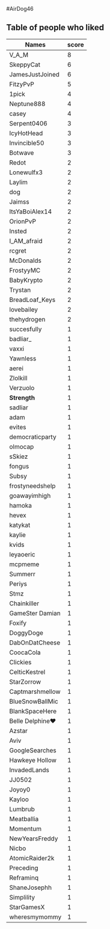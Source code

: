 #AirDog46
## Table of people who liked
Names | score
--- | ---
V_A_M | 8
SkeppyCat | 6
JamesJustJoined | 6
FitzyPvP | 5
1pick | 4
Neptune888 | 4
casey | 4
Serpent0406 | 3
IcyHotHead | 3
Invincible50 | 3
Botwave | 3
Redot | 2
Lonewulfx3 | 2
Laylim | 2
dog | 2
Jaimss | 2
ItsYaBoiAlex14 | 2
OrionPvP | 2
Insted | 2
I_AM_afraid | 2
rcgret | 2
McDonalds | 2
FrostyyMC | 2
BabyKrypto | 2
Trystan | 2
BreadLoaf_Keys | 2
lovebailey | 2
thehydrogen | 2
succesfully | 1
badliar_ | 1
vaxxi | 1
Yawnless | 1
aerei | 1
Zlolkill | 1
Verzuolo | 1
__Strength__ | 1
sadliar | 1
adam | 1
evites | 1
democraticparty | 1
olmocap | 1
sSkiez | 1
fongus | 1
Subsy | 1
frostyneedshelp | 1
goawayimhigh | 1
hamoka | 1
hevex | 1
katykat | 1
kaylie | 1
kvids | 1
leyaoeric | 1
mcpmeme | 1
Summerr | 1
Periys | 1
Stmz | 1
Chainkiller | 1
GameSter Damian | 1
Foxify | 1
DoggyDoge | 1
DabOnDatCheese | 1
CoocaCola | 1
Clickies | 1
CelticKestrel | 1
StarZorrow | 1
Captmarshmellow | 1
BlueSnowBallMic | 1
BlankSpaceHere | 1
Belle Delphine❤ | 1
Azstar | 1
Aviv | 1
GoogleSearches | 1
Hawkeye Hollow | 1
InvadedLands | 1
JJ0502 | 1
Joyoy0 | 1
Kayloo | 1
Lumbrub | 1
Meatballia | 1
Momentum | 1
NewYearsFreddy | 1
Nicbo | 1
AtomicRaider2k | 1
Preceding | 1
Reframinq | 1
ShaneJosephh | 1
Simplility | 1
StarGamesX | 1
wheresmymommy | 1
